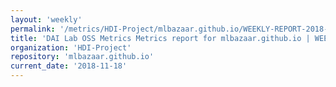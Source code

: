 ```yaml
---
layout: 'weekly'
permalink: '/metrics/HDI-Project/mlbazaar.github.io/WEEKLY-REPORT-2018-11-18'
title: 'DAI Lab OSS Metrics Metrics report for mlbazaar.github.io | WEEKLY-REPORT-2018-11-18'
organization: 'HDI-Project'
repository: 'mlbazaar.github.io'
current_date: '2018-11-18'
---
```


